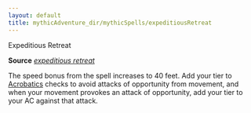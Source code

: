 ```yaml
---
layout: default
title: mythicAdventure_dir/mythicSpells/expeditiousRetreat
---
```

Expeditious Retreat

**Source** [_expeditious retreat_](spell_dir/expeditiousRetreat#_expeditious-retreat)

The speed bonus from the spell increases to 40 feet. Add your tier to [Acrobatics](skills/acrobatics#_acrobatics) checks to avoid attacks of opportunity from movement, and when your movement provokes an attack of opportunity, add your tier to your AC against that attack.

